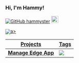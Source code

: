 ### Hi, I'm Hammy!

[![GitHub hammyster](https://img.shields.io/github/followers/hammyster?label=follow&style=social)](https://github.com/hammyster)
<a href="https://discord.bio/p/hammyster" target="_blank"><img width="22px" src="https://logodownload.org/wp-content/uploads/2017/11/discord-logo-icone.png"></img></a>

<p><a href="https://github.com/hammyster?tab=repositories"><img align="center" src="https://github-readme-stats.vercel.app/api/top-langs/?username=hammyster&layout=compact&show_icons=true&theme=tokyonight"/>a>
</p>

<p align="center">
    <table>
        <thead>
            <tr>
                <th>Projects</th>
                <th>Tags</th>
            </tr>
        </thead>
        <tbody>
            <tr>
                <td><a href="https://github.com/apr3ndi5/Logitech-CVE"><strong>Manage Edge App</strong></a></td>
                <td>
                    <a target="_blank" rel="noopener noreferrer" href="https://github.com/hammyster/manage-edge"><img src="https://img.shields.io/badge/-C%23-blue" data-canonical-src="https://img.shields.io/badge/-C%23-blue" style="max-width:100%;"></a>
                </td>
            </tr>
        </tbody>
    </table>
</p>


